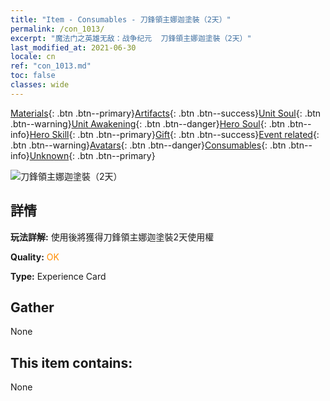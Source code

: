 ```yaml
---
title: "Item - Consumables - 刀鋒領主娜迦塗裝（2天）"
permalink: /con_1013/
excerpt: "魔法门之英雄无敌：战争纪元  刀鋒領主娜迦塗裝（2天）"
last_modified_at: 2021-06-30
locale: cn
ref: "con_1013.md"
toc: false
classes: wide
---
```

 [Materials](/ItemsCN/){: .btn .btn--primary}[Artifacts](/ItemsCN/Artifacts/){: .btn .btn--success}[Unit Soul](/ItemsCN/UnitSoul/){: .btn .btn--warning}[Unit Awakening](/ItemsCN/UnitAwakening/){: .btn .btn--danger}[Hero Soul](/ItemsCN/HeroSoul/){: .btn .btn--info}[Hero Skill](/ItemsCN/HeroSkill/){: .btn .btn--primary}[Gift](/ItemsCN/Gift/){: .btn .btn--success}[Event related](/ItemsCN/Events/){: .btn .btn--warning}[Avatars](/ItemsCN/Avatars/){: .btn .btn--danger}[Consumables](/ItemsCN/Consumables/){: .btn .btn--info}[Unknown](/ItemsCN/Unknown/){: .btn .btn--primary}

 ![刀鋒領主娜迦塗裝（2天）](/images/u/ti_najia.jpg)

## 詳情
 **玩法詳解:** 使用後將獲得刀鋒領主娜迦塗裝2天使用權

 **Quality:** <span style="color: #FF8C00">OK</span>

 **Type:** Experience Card

## Gather

  None

## This item contains:

  None

